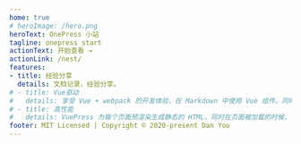 ```yaml
---
home: true
# heroImage: /hero.png
heroText: OnePress 小站
tagline: onepress start
actionText: 开始查看 →
actionLink: /nest/
features:
- title: 经验分享
  details: 文档记录，经验分享。
# - title: Vue驱动
#   details: 享受 Vue + webpack 的开发体验，在 Markdown 中使用 Vue 组件，同时可以使用 Vue 来开发自定义主题。
# - title: 高性能
#   details: VuePress 为每个页面预渲染生成静态的 HTML，同时在页面被加载的时候，将作为 SPA 运行。
footer: MIT Licensed | Copyright © 2020-present Dan You
---
```


